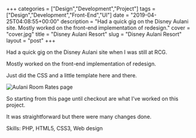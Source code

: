 +++
categories = ["Design","Development","Project"]
tags = ["Design","Development","Front-End","UI"]
date = "2019-04-25T04:08:55+00:00"
description = "Had a quick gig on the Disney Aulani site. Mostly worked on the front-end implementation of redesign."
cover = "cover.jpg"
title = "Disney Aulani Resort"
slug = "Disney Aulani Resort"
layout = "post"
+++

Had a quick gig on the Disney Aulani site when I was still at RCG.

Mostly worked on the front-end implementation of redesign.

Just did the CSS and a little template here and there.

![Aulani Room Rates page](/uploads/aulani-page.jpg)

So starting from this page until checkout are what I&#8217;ve worked on this project.

It was straightforward but there were many changes done.



Skills: PHP, HTML5, CSS3, Web design
